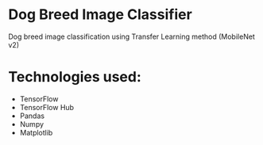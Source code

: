 # Dog Breed Image Classifier
Dog breed image classification using Transfer Learning method (MobileNet v2)
# Technologies used:
* TensorFlow 
* TensorFlow Hub
* Pandas 
* Numpy 
* Matplotlib
